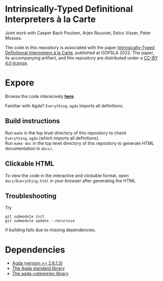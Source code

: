 # Intrinsically-Typed Definitional Interpreters à la Carte

Joint work with Casper Bach Poulsen, Arjen Rouvoet, Eelco Visser, Peter Mosses. 

The code in this repository is associated with the paper [Intrinsically-Typed Definitional Interpreters à la Carte](https://doi.org/10.1145/3563355), published at OOPSLA 2022. The paper, its accompanying artifact, and this repository are distributed under a [CC-BY 4.0 license](https://creativecommons.org/licenses/by/4.0/). 

# Expore

Browse the code interacively [**here**](https://casvdrest.github.io/composable-semantics/Everything.html)

Familiar with Agda? `Everything.agda` imports all definitions.  

## Build instructions

Run `make` in the top level directory of this repository to check `Everything.agda` (which imports all definitions).  
Run `make doc` in the top level directory of this repository to generate HTML documentation in `docs/`. 

## Clickable HTML

To view the code in the interactive and clickable format, open `docs/Everything.html` in your browser after generating the HTML.  

## Troubleshooting

Try 
```
git submodule init
git submodule update --recursive
```
if building fails due to missing dependencies.  

# Dependencies

* [Agda (version >= 2.6.1.3)](https://agda.readthedocs.io/)
* [The Agda standard library](https://github.com/agda/agda-stdlib)
* [The agda-categories library](https://github.com/agda/agda-categories)
